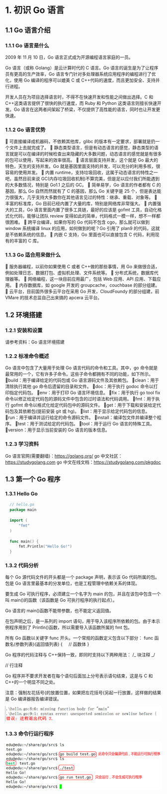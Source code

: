 # 1. 初识 Go 语言

## 1.1 Go 语言介绍

### 1.1.1 Go 语言是什么

2009 年 11 月 10 日，Go 语言正式成为开源编程语言家庭的一员。

Go 语言（或称 Golang）是云计算时代的 C 语言。Go 语言的诞生是为了让程序员有更高的生产效率，Go 语言专门针对多处理器系统应用程序的编程进行了优化，使用 Go 编译的程序可以媲美 C 或 C++代码的速度，而且更加安全、支持并行进程。

开发人员在为项目选择语言时，不得不在快速开发和性能之间做出选择。C 和 C++这类语言提供了很快的执行速度，而 Ruby 和 Python 这类语言则擅长快速开发。Go 语言在这两者间架起了桥梁，不仅提供了高性能的语言，同时也让开发更快速。

### 1.1.2 Go 语言优势

 可直接编译成机器码，不依赖其他库，glibc 的版本有一定要求，部署就是扔一个文件上去就完成了。
 静态类型语言，但是有动态语言的感觉，静态类型的语言就是可以在编译的时候检查出来隐藏的大多数问题，动态语言的感觉就是有很多的包可以使用，写起来的效率很高。
 语言层面支持并发，这个就是 Go 最大的特色，天生的支持并发。Go 就是基因里面支持的并发，可以充分的利用多核，很容易的使用并发。
 内置 runtime，支持垃圾回收，这属于动态语言的特性之一吧，虽然目前来说 GC(内存垃圾回收机制)不算完美，但是足以应付我们所能遇到的大多数情况，特别是 Go1.1 之后的 GC。
 简单易学，Go 语言的作者都有 C 的基因，那么 Go 自然而然就有了 C 的基因，那么 Go 关键字是 25 个，但是表达能力很强大，几乎支持大多数你在其他语言见过的特性：继承、重载、对象等。
 丰富的标准库，Go 目前已经内置了大量的库，特别是网络库非常强大。
 内置强大的工具，Go 语言里面内置了很多工具链，最好的应该是 gofmt 工具，自动化格式化代码，能够让团队 review 变得如此的简单，代码格式一模一样，想不一样都很困难。
 跨平台编译，如果你写的 Go 代码不包含 cgo，那么就可以做到 window 系统编译 linux 的应用，如何做到的呢？Go 引用了 plan9 的代码，这就是不依赖系统的信息。
 内嵌 C 支持，Go 里面也可以直接包含 C 代码，利用现有的丰富的 C 库。

### 1.1.3 Go 适合用来做什么

 服务器编程，以前你如果使用 C 或者 C++做的那些事情，用 Go 来做很合适，例如处理日志、数据打包、虚拟机处理、文件系统等。
 分布式系统，数据库代理器等。
 网络编程，这一块目前应用最广，包括 Web 应用、API 应用、下载应用。
 内存数据库，如 google 开发的 groupcache，couchbase 的部分组建。
 云平台，目前国外很多云平台在采用 Go 开发，CloudFoundy 的部分组建，前 VMare 的技术总监自己出来搞的 apcera 云平台。

## 1.2 环境搭建

### 1.2.1 安装和设置

请参考资料：Go 语言环境搭建

### 1.2.2 标准命令概述

Go 语言中包含了大量用于处理 Go 语言代码的命令和工具。其中，go 命令就是最常用的一个，它有许多子命令。这些子命令都拥有不同的功能，如下所示。
build：用于编译给定的代码包或 Go 语言源码文件及其依赖包。
clean：用于清除执行其他 go 命令后遗留的目录和文件。
doc：用于执行 godoc 命令以打印指定代码包。
env：用于打印 Go 语言环境信息。
fix：用于执行 go tool fix 命令以修正给定代码包的源码文件中包含的过时语法和代码调用。
fmt：用于执行 gofmt 命令以格式化给定代码包中的源码文件。
get：用于下载和安装给定代码包及其依赖包(提前安装 git 或 hg)。
list：用于显示给定代码包的信息。
run：用于编译并运行给定的命令源码文件。
install：编译包文件并编译整个程序。
test：用于测试给定的代码包。
tool：用于运行 Go 语言的特殊工具。
version：用于显示当前安装的 Go 语言的版本信息。

### 1.2.3 学习资料

Go 语言官网(需要翻墙)：https://golang.org/
go 中文社区：https://studygolang.com
go 中文在线文档：https://studygolang.com/pkgdoc

## 1.3 第一个 Go 程序

### 1.3.1 Hello Go

```Go
  // hello.go
  package main

  import (
      "fmt"
  )

  func main() {
      fmt.Println("Hello Go!")
  }
```

### 1.3.2 代码分析

每个 Go 源代码文件的开头都是一个 package 声明，表示该 Go 代码所属的包。包是 Go 语言里最基本的分发单位，也是工程管理中依赖关系的体现。

要生成 Go 可执行程序，必须建立一个名字为 main 的包，并且在该包中包含一个叫 main()的函数（该函数是 Go 可执行程序的执行起点）。

Go 语言的 main()函数不能带参数，也不能定义返回值。

在包声明之后，是一系列的 import 语句，用于导入该程序所依赖的包。由于本示例程序用到了 Println()函数，所以需要导入该函数所属的 fmt 包。

所有 Go 函数以关键字 func 开头。一个常规的函数定义包含以下部分：
func 函数名(参数列表)(返回值列表) {
    // 函数体
}

Go 程序的代码注释与 C++保持一致，即同时支持以下两种用法：
/_ 块注释 _/

// 行注释

Go 程序并不要求开发者在每个语句后面加上分号表示语句结束，这是与 C 和 C++的一个明显不同之处。

注意：强制左花括号{的放置位置，如果把左花括号{另起一行放置，这样做的结果是 Go 编译器报告编译错误。

![123](./public/images/go2481.png)

### 1.3.3 命令行运行程序

![123](./public/images/go2498.png)
